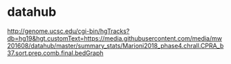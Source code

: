 # datahub
http://genome.ucsc.edu/cgi-bin/hgTracks?db=hg19&hgt.customText=https://media.githubusercontent.com/media/mw201608/datahub/master/summary_stats/Marioni2018_phase4.chrall.CPRA_b37.sort.prep.comb.final.bedGraph
